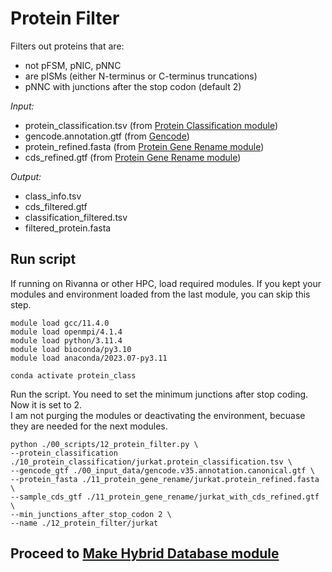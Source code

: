 # Protein Filter 
Filters out proteins that are:
- not pFSM, pNIC, pNNC
- are pISMs (either N-terminus or C-terminus truncations)
- pNNC with junctions after the stop codon (default 2) <br />

_Input:_ <br />
- protein_classification.tsv (from [Protein Classification module](https://github.com/efwatts/LRP_Troubleshooting/tree/main/10_protein_classification))
- gencode.annotation.gtf (from [Gencode](https://www.gencodegenes.org/))
- protein_refined.fasta (from [Protein Gene Rename module](https://github.com/efwatts/LRP_Troubleshooting/tree/main/11_protein_gene_rename))
- cds_refined.gtf (from [Protein Gene Rename module](https://github.com/efwatts/LRP_Troubleshooting/tree/main/11_protein_gene_rename))
  
_Output:_
- class_info.tsv
- cds_filtered.gtf
- classification_filtered.tsv
- filtered_protein.fasta

## Run script
If running on Rivanna or other HPC, load required modules. If you kept your modules and environment loaded from the last module, you can skip this step.
```
module load gcc/11.4.0  
module load openmpi/4.1.4
module load python/3.11.4
module load bioconda/py3.10
module load anaconda/2023.07-py3.11

conda activate protein_class
```
Run the script. You need to set the minimum junctions after stop coding. Now it is set to 2. <br />
I am not purging the modules or deactivating the environment, becuase they are needed for the next modules.
```
python ./00_scripts/12_protein_filter.py \
--protein_classification ./10_protein_classification/jurkat.protein_classification.tsv \
--gencode_gtf ./00_input_data/gencode.v35.annotation.canonical.gtf \
--protein_fasta ./11_protein_gene_rename/jurkat.protein_refined.fasta \
--sample_cds_gtf ./11_protein_gene_rename/jurkat_with_cds_refined.gtf \
--min_junctions_after_stop_codon 2 \
--name ./12_protein_filter/jurkat
```

## Proceed to [Make Hybrid Database module](https://github.com/efwatts/LRP_Troubleshooting/tree/main/13_make_hybrid_database)
